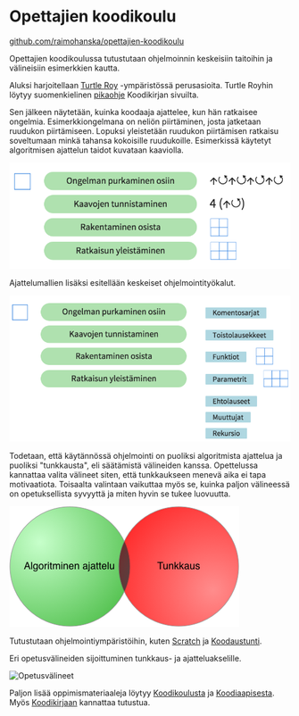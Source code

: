 # Opettajien koodikoulu

[github.com/raimohanska/opettajien-koodikoulu](https://github.com/raimohanska/opettajien-koodikoulu)

Opettajien koodikoulussa tutustutaan ohjelmoinnin keskeisiin taitoihin ja välineisiin esimerkkien kautta. 

Aluksi harjoitellaan [Turtle Roy](https://turtle-roy.herokuapp.com/) -ympäristössä perusasioita. Turtle Royhin löytyy suomenkielinen [pikaohje](http://www.koodikirja.fi/turtle-roy/) Koodikirjan sivuilta.


Sen jälkeen
näytetään, kuinka koodaaja ajattelee, kun hän ratkaisee ongelmia. Esimerkkiongelmana on neliön piirtäminen, josta jatketaan ruudukon piirtämiseen. Lopuksi yleistetään ruudukon piirtämisen ratkaisu soveltumaan minkä tahansa kokoisille ruudukoille. Esimerkissä käytetyt algoritmisen ajattelun taidot kuvataan kaaviolla.

![Taidot esimerkin kautta](img/taidot-esimerkki.png)

Ajattelumallien lisäksi esitellään keskeiset ohjelmointityökalut.

![Algoritminen ajattelu](img/algoritminen-ajattelu.png)

Todetaan, että käytännössä ohjelmointi on puoliksi algoritmista ajattelua ja puoliksi "tunkkausta", eli säätämistä välineiden kanssa. Opettelussa kannattaa valita välineet siten, että tunkkaukseen menevä aika ei tapa motivaatiota. Toisaalta valintaan vaikuttaa myös se, kuinka paljon välineessä on opetuksellista syvyyttä ja miten hyvin se tukee luovuutta.

![Ajattelu ja tunkkaus](img/ajattelu-tunkkaus.png)

Tutustutaan ohjelmointiympäristöihin, kuten [Scratch](https://scratch.mit.edu/) ja [Koodaustunti](http://learn.code.org/hoc/1).

Eri opetusvälineiden sijoittuminen tunkkaus- ja ajatteluakselille.

![Opetusvälineet](img/opetusvälineet.png)

Paljon lisää oppimismateriaaleja löytyy [Koodikoulusta](http://koodikoulu.fi) ja [Koodiaapisesta](http://koodiaapinen.fi). Myös [Koodikirjaan](http://koodikirja.fi) kannattaa tutustua.
